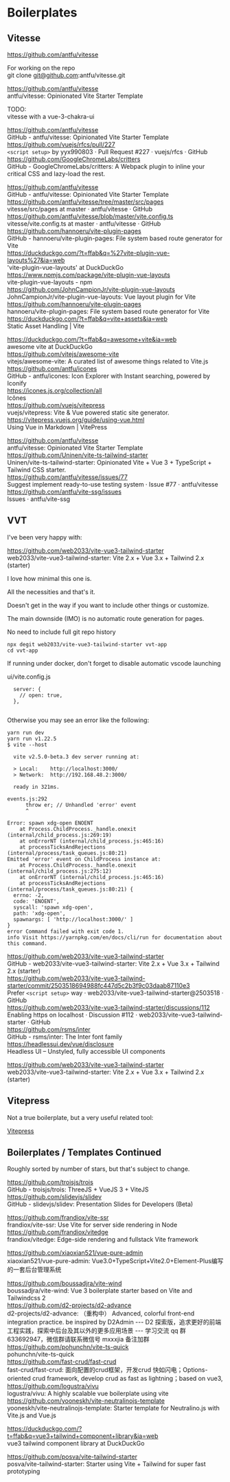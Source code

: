 # Boilerplates

## Vitesse

https://github.com/antfu/vitesse

For working on the repo  
git clone git@github.com:antfu/vitesse.git

https://github.com/antfu/vitesse  
antfu/vitesse:  Opinionated Vite Starter Template  

TODO:  
vitesse with a vue-3-chakra-ui   

https://github.com/antfu/vitesse  
GitHub - antfu/vitesse:  Opinionated Vite Starter Template  
https://github.com/vuejs/rfcs/pull/227  
`<script setup>` by yyx990803 · Pull Request #227 · vuejs/rfcs · GitHub  
https://github.com/GoogleChromeLabs/critters  
GitHub - GoogleChromeLabs/critters:  A Webpack plugin to inline your critical CSS and lazy-load the rest.  
  
https://github.com/antfu/vitesse  
GitHub - antfu/vitesse:  Opinionated Vite Starter Template  
https://github.com/antfu/vitesse/tree/master/src/pages  
vitesse/src/pages at master · antfu/vitesse · GitHub  
https://github.com/antfu/vitesse/blob/master/vite.config.ts  
vitesse/vite.config.ts at master · antfu/vitesse · GitHub  
https://github.com/hannoeru/vite-plugin-pages  
GitHub - hannoeru/vite-plugin-pages: File system based route generator for Vite  
https://duckduckgo.com/?t=ffab&q=%27vite-plugin-vue-layouts%27&ia=web  
'vite-plugin-vue-layouts' at DuckDuckGo  
https://www.npmjs.com/package/vite-plugin-vue-layouts  
vite-plugin-vue-layouts - npm  
https://github.com/JohnCampionJr/vite-plugin-vue-layouts  
JohnCampionJr/vite-plugin-vue-layouts: Vue layout plugin for Vite  
https://github.com/hannoeru/vite-plugin-pages  
hannoeru/vite-plugin-pages: File system based route generator for Vite  
https://duckduckgo.com/?t=ffab&q=vite+assets&ia=web  
Static Asset Handling | Vite  



https://duckduckgo.com/?t=ffab&q=awesome+vite&ia=web  
awesome vite at DuckDuckGo  
https://github.com/vitejs/awesome-vite  
vitejs/awesome-vite:  A curated list of awesome things related to Vite.js  
https://github.com/antfu/icones  
GitHub - antfu/icones:  Icon Explorer with Instant searching, powered by Iconify  
https://icones.js.org/collection/all  
Icônes  
https://github.com/vuejs/vitepress  
vuejs/vitepress: Vite & Vue powered static site generator.  
https://vitepress.vuejs.org/guide/using-vue.html  
Using Vue in Markdown | VitePress  

https://github.com/antfu/vitesse  
 antfu/vitesse: Opinionated Vite Starter Template  
https://github.com/Uninen/vite-ts-tailwind-starter  
Uninen/vite-ts-tailwind-starter: Opinionated Vite + Vue 3 + TypeScript + Tailwind CSS starter.  
https://github.com/antfu/vitesse/issues/77  
 Suggest implement ready-to-use testing system · Issue #77 · antfu/vitesse  
https://github.com/antfu/vite-ssg/issues  
 Issues · antfu/vite-ssg  
  
  

## VVT

I've been very happy with:

https://github.com/web2033/vite-vue3-tailwind-starter  
web2033/vite-vue3-tailwind-starter: Vite 2.x + Vue 3.x + Tailwind 2.x (starter)  

I love how minimal this one is. 

All the necessities and that's it.

Doesn't get in the way if you want to include other things or customize. 

The main downside (IMO) is no automatic route generation for pages. 


No need to include full git repo history

```
npx degit web2033/vite-vue3-tailwind-starter vvt-app
cd vvt-app
```

If running under docker, don't forget to disable automatic vscode launching 

ui/vite.config.js

```
  server: {
    // open: true,
  },
  
```

Otherwise you may see an error like the following:

```
yarn run dev
yarn run v1.22.5
$ vite --host

  vite v2.5.0-beta.3 dev server running at:

  > Local:    http://localhost:3000/
  > Network:  http://192.168.48.2:3000/

  ready in 321ms.

events.js:292
      throw er; // Unhandled 'error' event
      ^

Error: spawn xdg-open ENOENT
    at Process.ChildProcess._handle.onexit (internal/child_process.js:269:19)
    at onErrorNT (internal/child_process.js:465:16)
    at processTicksAndRejections (internal/process/task_queues.js:80:21)
Emitted 'error' event on ChildProcess instance at:
    at Process.ChildProcess._handle.onexit (internal/child_process.js:275:12)
    at onErrorNT (internal/child_process.js:465:16)
    at processTicksAndRejections (internal/process/task_queues.js:80:21) {
  errno: -2,
  code: 'ENOENT',
  syscall: 'spawn xdg-open',
  path: 'xdg-open',
  spawnargs: [ 'http://localhost:3000/' ]
}
error Command failed with exit code 1.
info Visit https://yarnpkg.com/en/docs/cli/run for documentation about this command.

```

https://github.com/web2033/vite-vue3-tailwind-starter  
GitHub - web2033/vite-vue3-tailwind-starter: Vite 2.x + Vue 3.x + Tailwind 2.x (starter)   
https://github.com/web2033/vite-vue3-tailwind-starter/commit/2503518694988fc447d5c2b3f9c03daab87110e3  
Prefer `<script setup>` way · web2033/vite-vue3-tailwind-starter@2503518 · GitHub  
https://github.com/web2033/vite-vue3-tailwind-starter/discussions/112  
Enabling https on localhost · Discussion #112 · web2033/vite-vue3-tailwind-starter · GitHub  
https://github.com/rsms/inter  
GitHub - rsms/inter: The Inter font family  
https://headlessui.dev/vue/disclosure  
Headless UI – Unstyled, fully accessible UI components  
  
https://github.com/web2033/vite-vue3-tailwind-starter  
 web2033/vite-vue3-tailwind-starter: Vite 2.x + Vue 3.x + Tailwind 2.x (starter)   
  


## Vitepress

Not a true boilerplate, but a very useful related tool:

[Vitepress](vitepress.md)


## Boilerplates / Templates Continued

Roughly sorted by number of stars, but that's subject to change.

https://github.com/troisjs/trois  
GitHub - troisjs/trois:  ThreeJS + VueJS 3 + ViteJS   
https://github.com/slidevjs/slidev  
GitHub - slidevjs/slidev: Presentation Slides for Developers (Beta)  
  

https://github.com/frandiox/vite-ssr  
frandiox/vite-ssr: Use Vite for server side rendering in Node  
https://github.com/frandiox/vitedge  
frandiox/vitedge: Edge-side rendering and fullstack Vite framework  
  
https://github.com/xiaoxian521/vue-pure-admin  
 xiaoxian521/vue-pure-admin:    Vue3.0+TypeScript+Vite2.0+Element-Plus编写的一套后台管理系统  
  

https://github.com/boussadjra/vite-wind  
 boussadjra/vite-wind: Vue 3 boilerplate starter based on Vite and Tailwindcss 2  
https://github.com/d2-projects/d2-advance  
 d2-projects/d2-advance: （重构中）  Advanced, colorful front-end integration practice. be inspired by D2Admin --- D2 探索版，追求更好的前端工程实践，探索中后台及其以外的更多应用场景 --- 学习交流 qq 群 633692947，微信群请联系微信号 mxxxjia 备注加群  
https://github.com/pohunchn/vite-ts-quick  
 pohunchn/vite-ts-quick  
https://github.com/fast-crud/fast-crud  
 fast-crud/fast-crud: 面向配置的crud框架，开发crud 快如闪电；Options-oriented crud framework, develop crud as fast as lightning；based on vue3,  
https://github.com/logustra/vivu  
 logustra/vivu: A highly scalable vue boilerplate using vite  
https://github.com/yooneskh/vite-neutralinojs-template  
 yooneskh/vite-neutralinojs-template: Starter template for Neutralino.js with Vite.js and Vue.js  
  
https://duckduckgo.com/?t=ffab&q=vue3+tailwind+component+library&ia=web  
 vue3 tailwind component library at DuckDuckGo  
  
https://github.com/posva/vite-tailwind-starter  
 posva/vite-tailwind-starter: Starter using Vite + Tailwind for super fast prototyping  
  
  
